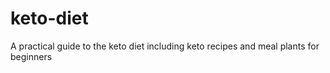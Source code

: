 # keto-diet
A practical guide to the keto diet including keto recipes and meal plants for beginners

